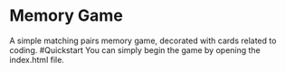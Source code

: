 # Memory Game

A simple matching pairs memory game, decorated with cards related to coding.
#Quickstart
You can simply begin the game by opening the index.html file.
